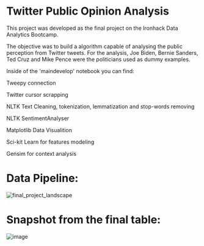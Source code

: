 # Twitter Public Opinion Analysis

This project was developed as the final project on the Ironhack Data Analytics Bootcamp.

The objective was to build a algorithm capable of analysing the public perception from Twitter tweets. For the analysis, Joe Biden, Bernie Sanders, Ted Cruz and Mike Pence were the politicians used as dummy examples.

Inside of the 'maindevelop' notebook you can find:

Tweepy connection

Twitter cursor scrapping 

NLTK Text Cleaning, tokenization, lemmatization and stop-words removing

NLTK SentimentAnalyser

Matplotlib Data Visualition

Sci-kit Learn for features modeling

Gensim for context analysis


# Data Pipeline:

![final_project_landscape](https://user-images.githubusercontent.com/83870535/127627948-122ee655-def3-436f-8f25-a7f0286cd163.png)

# Snapshot from the final table:

![image](https://user-images.githubusercontent.com/83870535/127628798-aa4b382b-f7f8-4f98-b923-40adb0e0f9b2.png)

